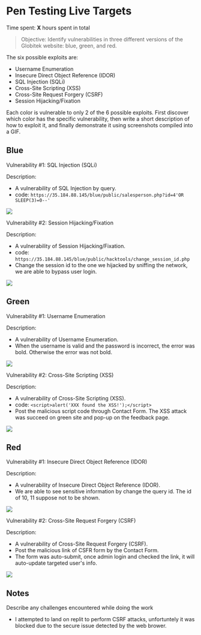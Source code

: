 # Pen Testing Live Targets

Time spent: **X** hours spent in total

> Objective: Identify vulnerabilities in three different versions of the Globitek website: blue, green, and red.

The six possible exploits are:

* Username Enumeration
* Insecure Direct Object Reference (IDOR)
* SQL Injection (SQLi)
* Cross-Site Scripting (XSS)
* Cross-Site Request Forgery (CSRF)
* Session Hijacking/Fixation

Each color is vulnerable to only 2 of the 6 possible exploits. First discover which color has the specific vulnerability, then write a short description of how to exploit it, and finally demonstrate it using screenshots compiled into a GIF.

## Blue

Vulnerability #1: SQL Injection (SQLi)

Description:
  - A vulnerability of SQL Injection by query. 
  - code: ```https://35.184.88.145/blue/public/salesperson.php?id=4'OR SLEEP(3)=0--' ```
  
<img src="blueSQLI.gif">

Vulnerability #2: Session Hijacking/Fixation

Description:
  - A vulnerability of Session Hijacking/Fixation. 
  - code: ```https://35.184.88.145/blue/public/hacktools/change_session_id.php ```
  - Change the session id to the one we hijacked by sniffing the network, we are able to bypass user login.
  
<img src="blueSession.gif">

## Green

Vulnerability #1: Username Enumeration

Description:
  - A vulnerability of Username Enumeration. 
  - When the username is valid and the password is incorrect, the error was bold. Otherwise the error was not bold.
  
<img src="greenEnumerate.gif">

Vulnerability #2: Cross-Site Scripting (XSS)

Description:
  - A vulnerability of Cross-Site Scripting (XSS). 
  - code: ```<script>alert('XXX found the XSS!');</script> ```
  - Post the malicious script code through Contact Form. The XSS attack was succeed on green site and pop-up on the feedback page.
  
<img src="greenXss.gif">

## Red

Vulnerability #1: Insecure Direct Object Reference (IDOR)

Description:
  - A vulnerability of Insecure Direct Object Reference (IDOR). 
  - We are able to see sensitive information by change the query id. The id of 10, 11 suppose not to be shown.
  
<img src="redQuery.gif">

Vulnerability #2: Cross-Site Request Forgery (CSRF)

Description:
  - A vulnerability of Cross-Site Request Forgery (CSRF). 
  - Post the malicious link of CSFR form by the Contact Form.
  - The form was auto-submit, once admin login and checked the link, it will auto-update targeted user's info.
  
<img src="redCsrf.gif">

## Notes

Describe any challenges encountered while doing the work
 - I attempted to land on replit to perform CSRF attacks, unfortuntely it was blocked due to the secure issue detected by the web brower.
 
